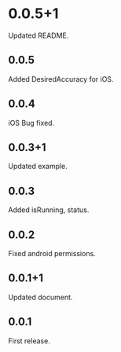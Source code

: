 # 0.0.5+1
Updated README.

## 0.0.5
Added DesiredAccuracy for iOS.

## 0.0.4
iOS Bug fixed.

## 0.0.3+1
Updated example.

## 0.0.3
Added isRunning, status.

## 0.0.2
Fixed android permissions.

## 0.0.1+1
Updated document.

## 0.0.1
First release.
